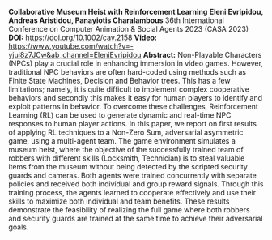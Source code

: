 **Collaborative Museum Heist with Reinforcement Learning**
**Eleni Evripidou, Andreas Aristidou, Panayiotis Charalambous**
36th International Conference on Computer Animation & Social Agents 2023 (CASA 2023)
**DOI:** https://doi.org/10.1002/cav.2158
**Video:** https://www.youtube.com/watch?v=-yjui8z7JCw&ab_channel=EleniEvripidou
**Abstract:**
Non-Playable Characters (NPCs) play a crucial role in enhancing immersion in video games. However, traditional NPC behaviors are often hard-coded using methods such as Finite State Machines, Decision and Behavior trees. This has a few limitations; namely, it is quite difficult to implement complex cooperative behaviors and secondly this makes it easy for human players to identify and exploit patterns in behavior. To overcome these challenges, Reinforcement Learning (RL) can be used to generate dynamic and real-time NPC responses to human player actions. In this paper, we report on first results of applying RL techniques to a Non-Zero Sum, adversarial asymmetric game, using a multi-agent team. The game environment simulates a museum heist, where the objective of the successfully trained team of robbers with different skills (Locksmith, Technician) is to steal valuable items from the museum without being detected by the scripted security guards and cameras. Both agents were trained concurrently with separate policies and received both individual and group reward signals. Through this training process, the agents learned to cooperate effectively and use their skills to maximize both individual and team benefits. These results demonstrate the feasibility of realizing the full game where both robbers and security guards are trained at the same time to achieve their adversarial goals.
